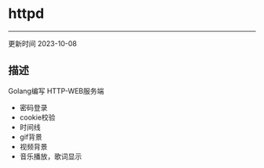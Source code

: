 # httpd
---
更新时间 2023-10-08

## 描述
Golang编写 HTTP-WEB服务端  
* 密码登录
* cookie校验
* 时间线
* gif背景
* 视频背景
* 音乐播放，歌词显示

